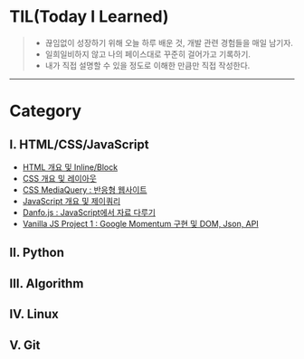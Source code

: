 # TIL(Today I Learned)

> * 끊임없이 성장하기 위해 오늘 하루 배운 것, 개발 관련 경험들을 매일 남기자.
> * 일희일비하지 않고 나의 페이스대로 꾸준히 걸어가고 기록하기.
> * 내가 직접 설명할 수 있을 정도로 이해한 만큼만 직접 작성한다.
------------------------------------------------------------------------------------------------------------------------

# Category
## Ⅰ. HTML/CSS/JavaScript
  * [HTML 개요 및 Inline/Block](https://github.com/serothie/TIL/blob/main/html/201230.md)
  * [CSS 개요 및 레이아웃](https://github.com/serothie/TIL/blob/main/css/201231.md)
  * [CSS MediaQuery : 반응형 웹사이트](https://github.com/serothie/TIL/blob/main/css/210101.md)
  * [JavaScript 개요 및 제이쿼리](https://github.com/serothie/TIL/blob/main/JavaScript/210102.md)
  * [Danfo.js : JavaScript에서 자료 다루기](https://github.com/serothie/TIL/blob/main/JavaScript/201229.md)
  * [Vanilla JS Project 1 : Google Momentum 구현 및 DOM, Json, API](https://github.com/serothie/TIL/tree/main/JavaScript/210103)
## Ⅱ. Python
## Ⅲ. Algorithm
## Ⅳ. Linux
## Ⅴ. Git
